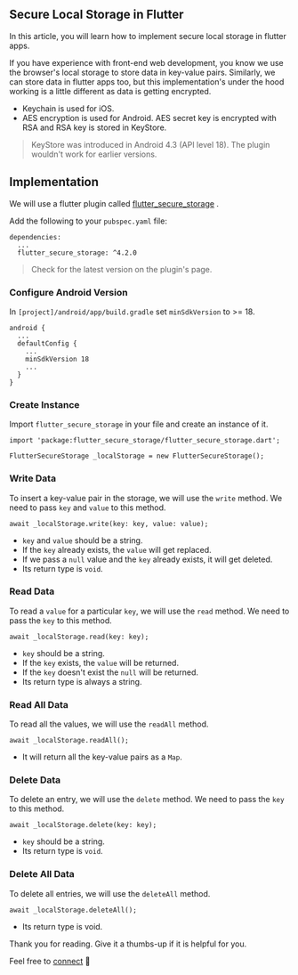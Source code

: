 ## Secure Local Storage in Flutter

In this article,  you will learn how to implement secure local storage in flutter apps.

If you have experience with front-end web development, you know we use the browser's local storage to store data in key-value pairs. Similarly, we can store data in flutter apps too, but this implementation's under the hood working is a little different as data is getting encrypted.

- Keychain is used for iOS.
- AES encryption is used for Android. AES secret key is encrypted with RSA and RSA key is stored in KeyStore.

> KeyStore was introduced in Android 4.3 (API level 18). The plugin wouldn't work for earlier versions.

## Implementation
We will use a flutter plugin called  [flutter_secure_storage](https://pub.dev/packages/flutter_secure_storage) .

Add the following to your ` pubspec.yaml ` file:

```
dependencies:
  ...
  flutter_secure_storage: ^4.2.0
``` 

> Check for the latest version on the plugin's page.

### Configure Android Version

In `[project]/android/app/build.gradle` set `minSdkVersion` to >= 18.

```
android {
  ...
  defaultConfig {
    ...
    minSdkVersion 18
    ...
  }
}
``` 
### Create Instance

Import `flutter_secure_storage` in your file and create an instance of it.


```
import 'package:flutter_secure_storage/flutter_secure_storage.dart';

FlutterSecureStorage _localStorage = new FlutterSecureStorage();
``` 

### Write Data

To insert a key-value pair in the storage, we will use the `write` method.
We need to pass `key` and `value` to this method.

```
await _localStorage.write(key: key, value: value);
``` 

- `key` and `value` should be a string.
- If the `key` already exists, the `value` will get replaced.
- If we pass a `null` value and the `key` already exists, it will get deleted.
- Its return type is `void`.

### Read Data

To read a `value` for a particular `key`, we will use the `read` method.
We need to pass the `key` to this method.

```
await _localStorage.read(key: key);
``` 

- `key` should be a string.
- If the `key` exists, the `value` will be returned.
- If the `key` doesn't exist the `null` will be returned.
- Its return type is always a string.

### Read All Data

To read all the values, we will use the `readAll` method.

```
await _localStorage.readAll();
``` 

- It will return all the key-value pairs as a `Map`.

### Delete Data

To delete an entry, we will use the `delete` method.
We need to pass the `key` to this method.

```
await _localStorage.delete(key: key);
``` 

- `key` should be a string.
- Its return type is `void`.

### Delete All Data

To delete all entries, we will use the `deleteAll` method.

```
await _localStorage.deleteAll();
``` 

- Its return type is void.

Thank you for reading. Give it a thumbs-up if it is helpful for you.

Feel free to  [connect](https://bibekkakati.me) 👋


